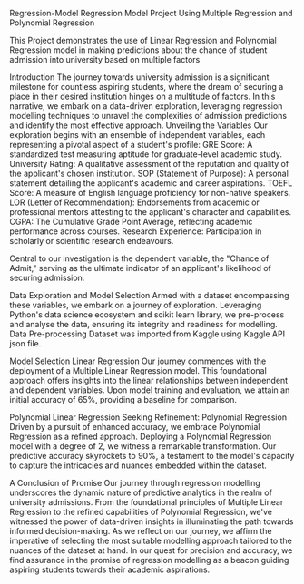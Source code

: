 Regression-Model
Regression Model Project Using Multiple Regression and Polynomial Regression

This Project demonstrates the use of Linear Regression and Polynomial Regression model in making predictions about the chance of student admission into university based on multiple factors

Introduction
The journey towards university admission is a significant milestone for countless aspiring students, where the dream of securing a place in their desired institution hinges on a multitude of factors. In this narrative, we embark on a data-driven exploration, leveraging regression modelling techniques to unravel the complexities of admission predictions and identify the most effective approach. Unveiling the Variables Our exploration begins with an ensemble of independent variables, each representing a pivotal aspect of a student's profile: GRE Score: A standardized test measuring aptitude for graduate-level academic study. University Rating: A qualitative assessment of the reputation and quality of the applicant's chosen institution. SOP (Statement of Purpose): A personal statement detailing the applicant's academic and career aspirations. TOEFL Score: A measure of English language proficiency for non-native speakers. LOR (Letter of Recommendation): Endorsements from academic or professional mentors attesting to the applicant's character and capabilities. CGPA: The Cumulative Grade Point Average, reflecting academic performance across courses. Research Experience: Participation in scholarly or scientific research endeavours.

Central to our investigation is the dependent variable, the "Chance of Admit," serving as the ultimate indicator of an applicant's likelihood of securing admission.

Data Exploration and Model Selection
Armed with a dataset encompassing these variables, we embark on a journey of exploration. Leveraging Python's data science ecosystem and scikit learn library, we pre-process and analyse the data, ensuring its integrity and readiness for modelling. Data Pre-processing Dataset was imported from Kaggle using Kaggle API json file.

Model Selection
Linear Regression
Our journey commences with the deployment of a Multiple Linear Regression model. This foundational approach offers insights into the linear relationships between independent and dependent variables. Upon model training and evaluation, we attain an initial accuracy of 65%, providing a baseline for comparison.

Polynomial Linear Regression
Seeking Refinement: Polynomial Regression
Driven by a pursuit of enhanced accuracy, we embrace Polynomial Regression as a refined approach. Deploying a Polynomial Regression model with a degree of 2, we witness a remarkable transformation. Our predictive accuracy skyrockets to 90%, a testament to the model's capacity to capture the intricacies and nuances embedded within the dataset.

A Conclusion of Promise
Our journey through regression modelling underscores the dynamic nature of predictive analytics in the realm of university admissions. From the foundational principles of Multiple Linear Regression to the refined capabilities of Polynomial Regression, we've witnessed the power of data-driven insights in illuminating the path towards informed decision-making. As we reflect on our journey, we affirm the imperative of selecting the most suitable modelling approach tailored to the nuances of the dataset at hand. In our quest for precision and accuracy, we find assurance in the promise of regression modelling as a beacon guiding aspiring students towards their academic aspirations.
